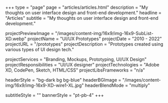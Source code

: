 +++
type = "page"
page = "articles/articles.html"
description = "My thoughts on user interface design and front-end development."
headline = "Articles"
subtitle = "My thoughts on user interface design and front-end development."

projectPreviewImage = "/images/content-img/16x9/img-16x9-SubList-XD.webp"
projectName = "UI/UX Prototypes"
projectDate = "2010 - 2022"
projectURL = "/prototypes"
projectDescription = "Prototypes created using various types of UI design tech."

projectServices = "Branding, Mockups, Prototyping, UI/UX Design"
projectResponsibilities = "UI/UX designer"
projectTechnologies = "Adobe XD, CodePen, Sketch, HTML/CSS"
projectLibsFrameworks = "n/a"

headerStyle = "bg-dark bg bg-blue"
headerBGImage = "/images/content-img/16x9/img-16x9-XD-wire1-XL.jpg"
headerBlendMode = "multiply"

subtitleStyle = ""
bannerStyle = "pt-pb-4"
+++
